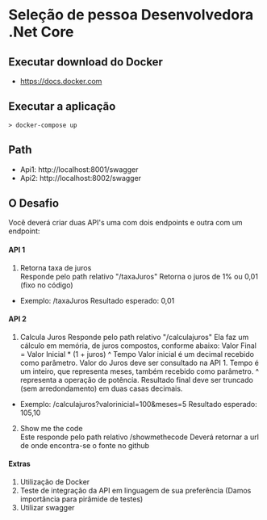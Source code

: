 # Seleção de pessoa Desenvolvedora .Net Core

## Executar download do Docker
* https://docs.docker.com

## Executar a aplicação
```
> docker-compose up
```

## Path
* Api1: http://localhost:8001/swagger
* Api2: http://localhost:8002/swagger

## O Desafio
Você deverá criar duas API's uma com dois endpoints e outra com um endpoint:

#### API 1
1) Retorna taxa de juros  
Responde pelo path relativo "/taxaJuros"
Retorna o juros de 1% ou 0,01 (fixo no código)

* Exemplo: /taxaJuros Resultado esperado: 0,01

#### API 2  
1) Calcula Juros
Responde pelo path relativo "/calculajuros"
Ela faz um cálculo em memória, de juros compostos, conforme abaixo: Valor Final =
Valor Inicial * (1 + juros) ^ Tempo
Valor inicial é um decimal recebido como parâmetro.
Valor do Juros deve ser consultado na API 1.
Tempo é um inteiro, que representa meses, também recebido como parâmetro.
^ representa a operação de potência.
Resultado final deve ser truncado (sem arredondamento) em duas casas decimais.

* Exemplo: /calculajuros?valorinicial=100&meses=5 Resultado esperado: 105,10

2) Show me the code  
Este responde pelo path relativo /showmethecode Deverá retornar a url de onde
encontra-se o fonte no github

#### Extras
1. Utilização de Docker
2. Teste de integração da API em linguagem de sua preferência (Damos importância para pirâmide de testes)
3. Utilizar swagger

